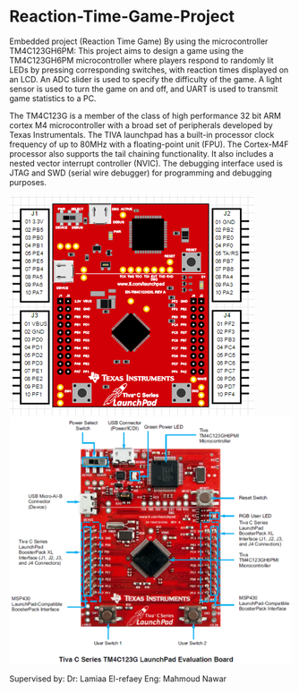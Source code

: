 # Reaction-Time-Game-Project
Embedded project (Reaction Time Game) By using the microcontroller TM4C123GH6PM:
This project aims to design a game using the TM4C123GH6PM microcontroller where players respond to randomly lit LEDs by pressing corresponding switches, with reaction times displayed on an LCD. An ADC slider is used to specify the difficulty of the game. A light sensor is used to turn the game on and off, and UART is used to transmit game statistics to a PC.

The TM4C123G is a member of the class of high performance 32 bit ARM cortex M4 microcontroller with a broad set of peripherals developed by Texas Instrumentals. The TIVA launchpad has a built-in processor clock frequency of up to 80MHz with a floating-point unit (FPU). The Cortex-M4F processor also supports the tail chaining functionality. It also includes a nested vector interrupt controller (NVIC). The debugging interface used is JTAG and SWD (serial wire debugger) for programming and debugging purposes.

![Tiva C tutorials | Embedded Lab](./assets/2.png)
<img src="./assets/9.png" alt="EK-TM4C123GXL_2" />

Supervised by: 
Dr: Lamiaa El-refaey
Eng: Mahmoud Nawar
